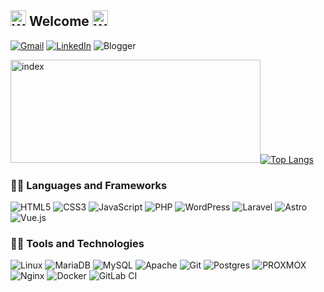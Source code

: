 ## <img src="https://user-images.githubusercontent.com/74038190/213844263-a8897a51-32f4-4b3b-b5c2-e1528b89f6f3.png" alt="Welcome" width="25" height="25" />  Welcome <img src="https://user-images.githubusercontent.com/74038190/214644152-52f47eb3-5e31-4f47-8758-05c9468d5596.gif" alt="Welcome" width="25" height="25" />

[![Gmail](https://img.shields.io/badge/Gmail-D14836?style=for-the-badge&logo=gmail&logoColor=white)](mailto:daqm3d@gmail.com)
[![LinkedIn](https://img.shields.io/badge/linkedin-%230077B5.svg?style=for-the-badge&logo=linkedin&logoColor=white)](https://www.linkedin.com/in/daqm3d)
![Blogger](https://img.shields.io/badge/Blogger-FF5722?style=for-the-badge&logo=blogger&logoColor=white)

<img src="https://user-images.githubusercontent.com/74038190/213910845-af37a709-8995-40d6-be59-724526e3c3d7.gif" alt="index" width="400" height="165" styles="margin-left: 10px" />[![Top Langs](https://github-readme-stats.vercel.app/api/top-langs/?username=daqm3d&layout=compact&theme=vue-dark)](https://github.com/daqm3d/github-readme-stats)
  
### 👨‍💻 Languages and Frameworks
![HTML5](https://img.shields.io/badge/-HTML5-E34F26?style=flat&logo=html5&logoColor=white)
![CSS3](https://img.shields.io/badge/-CSS3-1572B6?style=flat&logo=css3)
![JavaScript](https://img.shields.io/badge/-JavaScript-black?style=flat&logo=Javascript)
![PHP](https://img.shields.io/badge/php-%23777BB4.svg?style=flat&logo=php&logoColor=white)
![WordPress](https://img.shields.io/badge/-WordPress-blue?style=flat&logo=wordpress)
![Laravel](https://img.shields.io/badge/laravel-%23FF2D20.svg?style=flat&logo=laravel&logoColor=white)
![Astro](https://img.shields.io/badge/astro-%232C2052.svg?style=flat&logo=astro&logoColor=white)
![Vue.js](https://img.shields.io/badge/vuejs-%2335495e?style=flat&logo=vuedotjs)

### 👨‍💻 Tools and Technologies 
![Linux](https://img.shields.io/badge/Linux-FCC624?style=flat&logo=linux&logoColor=black)
![MariaDB](https://img.shields.io/badge/MariaDB-003545?style=flat&logo=Mariadb)
![MySQL](https://img.shields.io/badge/Mysql-4479A1?style=flat&logo=Mysql&logoColor=white)
![Apache](https://img.shields.io/badge/Apache-D22128?style=flat&logo=Apache)
![Git](https://img.shields.io/badge/Git-%23F05033?style=flat&logo=Git&logoColor=white)
![Postgres](https://img.shields.io/badge/Postgres-%23316192?style=flat&logo=Postgresql&logoColor=white)
![PROXMOX](https://img.shields.io/badge/Proxmox-E57000?style=flat&logo=Proxmox&logoColor=white)
![Nginx](https://img.shields.io/badge/nginx-%23009639?style=flat&logo=nginx&logoColor=white)
![Docker](https://img.shields.io/badge/Docker-%230db7ed?style=flat&logo=docker&logoColor=white)
![GitLab CI](https://img.shields.io/badge/gitlab%20ci-%23181717.svg?style=flat&logo=gitlab&logoColor=white)


<!--
logos: https://simpleicons.org/?q=proxmox
Badges: https://github.com/Ileriayo/markdown-badges

###  Hosting
![Github Pages](https://img.shields.io/badge/github%20pages-121013?style=for-the-badge&logo=github&logoColor=white)
![Heroku](https://img.shields.io/badge/heroku-%23430098.svg?style=for-the-badge&logo=heroku&logoColor=white)
![Vercel](https://img.shields.io/badge/vercel-%23000000.svg?style=for-the-badge&logo=vercel&logoColor=white)


![GitLab](https://img.shields.io/badge/gitlab-%23181717.svg?style=for-the-badge&logo=gitlab&logoColor=white)
![GitHub](https://img.shields.io/badge/github-%23121011.svg?style=for-the-badge&logo=github&logoColor=white)
![NPM](https://img.shields.io/badge/NPM-%23CB3837.svg?style=for-the-badge&logo=npm&logoColor=white)
[![Nodejs](https://img.shields.io/badge/-Nodejs-green?style=flat&logo=Node.js&link=https://github.com/BRdhanani)](https://github.com/BRdhanani) 
[![JSON](https://img.shields.io/badge/-json-02569B?style=flat&logo=json&link=https://github.com/BRdhanani)](https://github.com/BRdhanani)
[![MongoDB](https://img.shields.io/badge/-MongoDB-FCA121?style=flat&logo=mongodb&link=https://github.com/BRdhanani)](https://gitlab.com/BRdhanani) 
![SQLite](https://img.shields.io/badge/sqlite-%2307405e.svg?style=for-the-badge&logo=sqlite&logoColor=white)
![RabbitMQ](https://img.shields.io/badge/Rabbitmq-FF6600?style=for-the-badge&logo=rabbitmq&logoColor=white)

[![Github stats](https://github-readme-stats.vercel.app/api?username=daqm3d&show_icons=true&include_all_commits=true&theme=vue-dark)](https://github.com/daqm3d/github-readme-stats)



#### Top Repositories
<a href="https://github.com/daqm3d/PracticasCode">
  <img align="center" src="https://github-readme-stats.vercel.app/api/pin/?username=daqm3d&repo=PracticasCode&theme=vue-dark" />
</a>
-->

